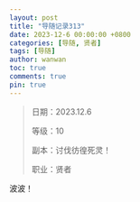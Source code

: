 ```yaml
---
layout: post
title: "导随记录313"
date: 2023-12-6 00:00:00 +0800
categories: [导随, 贤者]
tags: [导随]
author: wanwan
toc: true
comments: true
pin: true
---
```

> 日期：2023.12.6
>
> 等级：10
>
> 副本：讨伐彷徨死灵！
>
> 职业：贤者

波波！